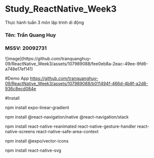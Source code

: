 # Study_ReactNative_Week3
Thực hành tuần 3 môn lập trình di động

<h3>Tên: Trần Quang Huy</h3>
<h3>MSSV: 20092731</h3>
![image](https://github.com/tranquanghuy-09/ReactNative_Week3/assets/107989088/fee0eb8a-2eac-49ee-9fd6-a748e17ef141)

#Demo App
https://github.com/tranquanghuy-09/ReactNative_Week3/assets/107989088/b011494f-466d-4b8f-a2d8-936c8ecd084e

#Install

npm install expo-linear-gradient

npm install @react-navigation/native @react-navigation/stack

npm install react-native-reanimated react-native-gesture-handler react-native-screens react-native-safe-area-context

npm install @expo/vector-icons

npm install react-native-svg
